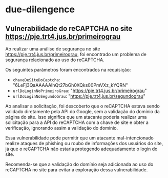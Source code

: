 # due-dilengence

## Vulnerabilidade do reCAPTCHA no site https://pje.trt4.jus.br/primeirograu

Ao realizar uma análise de segurança no site https://pje.trt4.jus.br/primeirograu, foi encontrado um problema de segurança relacionado ao uso do reCAPTCHA. 

Os seguintes parâmetros foram encontrados na requisição:

- `chaveDeSiteDoCaptcha`: "6LeFj3QaAAAAAIhQt27bGh0XQks00PmVXz_kYQRN"
- `urlDoLoginNoPrimeiroGrau`: "https://pje.trt4.jus.br/primeirograu"
- `urlDoLoginNoSegundoGrau`: "https://pje.trt4.jus.br/segundograu"

Ao analisar a solicitação, foi descoberto que o reCAPTCHA estava sendo validado diretamente pela API do Google, sem a validação do domínio da página do site. Isso significa que um atacante poderia realizar uma solicitação para a API do reCAPTCHA com a chave de site e obter a verificação, ignorando assim a validação do domínio.

Essa vulnerabilidade pode permitir que um atacante mal-intencionado realize ataques de phishing ou roubo de informações dos usuários do site, já que o reCAPTCHA não estaria protegendo adequadamente o login do site.

Recomenda-se que a validação do domínio seja adicionada ao uso do reCAPTCHA no site para evitar a exploração dessa vulnerabilidade.
